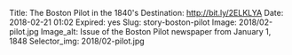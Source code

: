 Title: The Boston Pilot in the 1840's
Destination: http://bit.ly/2ELKLYA
Date: 2018-02-21 01:02
Expired: yes
Slug: story-boston-pilot
Image: 2018/02-pilot.jpg
Image_alt: Issue of the Boston Pilot newspaper from January 1, 1848
Selector_img: 2018/02-pilot.jpg